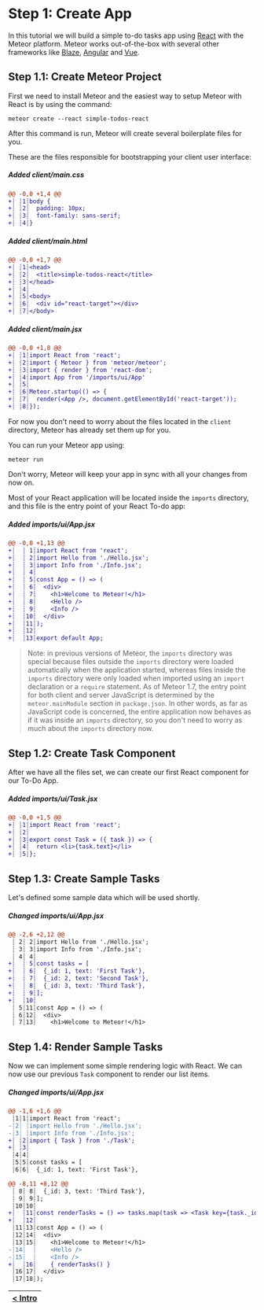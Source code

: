 # Step 1: Create App

[//]: # (head-end)


In this tutorial we will build a simple to-do tasks app using [React](https://reactjs.org) with the Meteor platform. Meteor works out-of-the-box with several other frameworks like [Blaze](https://guide.meteor.com/blaze.html), [Angular](https://guide.meteor.com/angular.html) and [Vue](https://guide.meteor.com/vue.html).

## Step 1.1: Create Meteor Project

First we need to install Meteor and the easiest way to setup Meteor with React is by using the command:

```shell script
meteor create --react simple-todos-react
```

After this command is run, Meteor will create several boilerplate files for you.

These are the files responsible for bootstrapping your client user interface:

[{]: <helper> (diffStep 1.1 noTitle=true files="client/main.html,client/main.css,client/main.jsx")

##### Added client&#x2F;main.css
```diff
@@ -0,0 +1,4 @@
+┊ ┊1┊body {
+┊ ┊2┊  padding: 10px;
+┊ ┊3┊  font-family: sans-serif;
+┊ ┊4┊}
```

##### Added client&#x2F;main.html
```diff
@@ -0,0 +1,7 @@
+┊ ┊1┊<head>
+┊ ┊2┊  <title>simple-todos-react</title>
+┊ ┊3┊</head>
+┊ ┊4┊
+┊ ┊5┊<body>
+┊ ┊6┊  <div id="react-target"></div>
+┊ ┊7┊</body>
```

##### Added client&#x2F;main.jsx
```diff
@@ -0,0 +1,8 @@
+┊ ┊1┊import React from 'react';
+┊ ┊2┊import { Meteor } from 'meteor/meteor';
+┊ ┊3┊import { render } from 'react-dom';
+┊ ┊4┊import App from '/imports/ui/App'
+┊ ┊5┊
+┊ ┊6┊Meteor.startup(() => {
+┊ ┊7┊  render(<App />, document.getElementById('react-target'));
+┊ ┊8┊});
```

[}]: #

For now you don't need to worry about the files located in the `client` directory, Meteor has already set them up for you.

You can run your Meteor app using:

```shell script
meteor run
```

Don't worry, Meteor will keep your app in sync with all your changes from now on.

Most of your React application will be located inside the `imports` directory, and this file is the entry point of your React To-do app:

[{]: <helper> (diffStep 1.1 noTitle=true files="imports/ui/App.jsx")

##### Added imports&#x2F;ui&#x2F;App.jsx
```diff
@@ -0,0 +1,13 @@
+┊  ┊ 1┊import React from 'react';
+┊  ┊ 2┊import Hello from './Hello.jsx';
+┊  ┊ 3┊import Info from './Info.jsx';
+┊  ┊ 4┊
+┊  ┊ 5┊const App = () => (
+┊  ┊ 6┊  <div>
+┊  ┊ 7┊    <h1>Welcome to Meteor!</h1>
+┊  ┊ 8┊    <Hello />
+┊  ┊ 9┊    <Info />
+┊  ┊10┊  </div>
+┊  ┊11┊);
+┊  ┊12┊
+┊  ┊13┊export default App;
```

[}]: #

> Note: in previous versions of Meteor, the `imports` directory was special because files outside the `imports` directory were loaded automatically when the application started, whereas files inside the `imports` directory were only loaded when imported using an `import` declaration or a `require` statement. As of Meteor 1.7, the entry point for both client and server JavaScript is determined by the `meteor.mainModule` section in `package.json`. In other words, as far as JavaScript code is concerned, the entire application now behaves as if it was inside an `imports` directory, so you don't need to worry as much about the `imports` directory now.


## Step 1.2: Create Task Component

After we have all the files set, we can create our first React component for our To-Do App.

[{]: <helper> (diffStep 1.2 noTitle=true)

##### Added imports&#x2F;ui&#x2F;Task.jsx
```diff
@@ -0,0 +1,5 @@
+┊ ┊1┊import React from 'react';
+┊ ┊2┊
+┊ ┊3┊export const Task = ({ task }) => {
+┊ ┊4┊  return <li>{task.text}</li>
+┊ ┊5┊};
```

[}]: #

## Step 1.3: Create Sample Tasks

Let's defined some sample data which will be used shortly.

[{]: <helper> (diffStep 1.3 noTitle=true)

##### Changed imports&#x2F;ui&#x2F;App.jsx
```diff
@@ -2,6 +2,12 @@
 ┊ 2┊ 2┊import Hello from './Hello.jsx';
 ┊ 3┊ 3┊import Info from './Info.jsx';
 ┊ 4┊ 4┊
+┊  ┊ 5┊const tasks = [
+┊  ┊ 6┊  {_id: 1, text: 'First Task'},
+┊  ┊ 7┊  {_id: 2, text: 'Second Task'},
+┊  ┊ 8┊  {_id: 3, text: 'Third Task'},
+┊  ┊ 9┊];
+┊  ┊10┊
 ┊ 5┊11┊const App = () => (
 ┊ 6┊12┊  <div>
 ┊ 7┊13┊    <h1>Welcome to Meteor!</h1>
```

[}]: #


## Step 1.4: Render Sample Tasks

Now we can implement some simple rendering logic with React. We can now use our previous `Task` component to render our list items.

[{]: <helper> (diffStep 1.4 noTitle=true)

##### Changed imports&#x2F;ui&#x2F;App.jsx
```diff
@@ -1,6 +1,6 @@
 ┊1┊1┊import React from 'react';
-┊2┊ ┊import Hello from './Hello.jsx';
-┊3┊ ┊import Info from './Info.jsx';
+┊ ┊2┊import { Task } from './Task';
+┊ ┊3┊
 ┊4┊4┊
 ┊5┊5┊const tasks = [
 ┊6┊6┊  {_id: 1, text: 'First Task'},
```
```diff
@@ -8,11 +8,12 @@
 ┊ 8┊ 8┊  {_id: 3, text: 'Third Task'},
 ┊ 9┊ 9┊];
 ┊10┊10┊
+┊  ┊11┊const renderTasks = () => tasks.map(task => <Task key={task._id} task={task}/>);
+┊  ┊12┊
 ┊11┊13┊const App = () => (
 ┊12┊14┊  <div>
 ┊13┊15┊    <h1>Welcome to Meteor!</h1>
-┊14┊  ┊    <Hello />
-┊15┊  ┊    <Info />
+┊  ┊16┊    { renderTasks() }
 ┊16┊17┊  </div>
 ┊17┊18┊);
```

[}]: #

[//]: # (foot-start)

[{]: <helper> (navStep)

| [< Intro](../../../README.md) |
|:----------------------|

[}]: #
